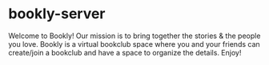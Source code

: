 # bookly-server

Welcome to Bookly! Our mission is to bring together the stories & the people you love. Bookly is a virtual bookclub space where you and your friends can create/join a bookclub and have a space to organize the details. Enjoy!
